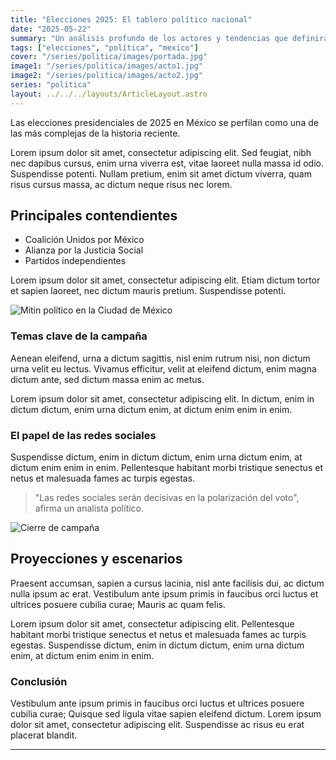 ```yaml
---
title: "Elecciones 2025: El tablero político nacional"
date: "2025-05-22"
summary: "Un análisis profundo de los actores y tendencias que definirán la elección presidencial."
tags: ["elecciones", "política", "mexico"]
cover: "/series/politica/images/portada.jpg"
image1: "/series/politica/images/acto1.jpg"
image2: "/series/politica/images/acto2.jpg"
series: "politica"
layout: ../../../layouts/ArticleLayout.astro
---
```

Las elecciones presidenciales de 2025 en México se perfilan como una de las más complejas de la historia reciente. 

Lorem ipsum dolor sit amet, consectetur adipiscing elit. Sed feugiat, nibh nec dapibus cursus, enim urna viverra est, vitae laoreet nulla massa id odio. Suspendisse potenti. Nullam pretium, enim sit amet dictum viverra, quam risus cursus massa, ac dictum neque risus nec lorem.

## Principales contendientes

- Coalición Unidos por México
- Alianza por la Justicia Social
- Partidos independientes

Lorem ipsum dolor sit amet, consectetur adipiscing elit. Etiam dictum tortor et sapien laoreet, nec dictum mauris pretium. Suspendisse potenti.

![Mitin político en la Ciudad de México](/series/politica/images/acto1.jpg)

### Temas clave de la campaña

Aenean eleifend, urna a dictum sagittis, nisl enim rutrum nisi, non dictum urna velit eu lectus. Vivamus efficitur, velit at eleifend dictum, enim magna dictum ante, sed dictum massa enim ac metus.

Lorem ipsum dolor sit amet, consectetur adipiscing elit. In dictum, enim in dictum dictum, enim urna dictum enim, at dictum enim enim in enim.

### El papel de las redes sociales

Suspendisse dictum, enim in dictum dictum, enim urna dictum enim, at dictum enim enim in enim. Pellentesque habitant morbi tristique senectus et netus et malesuada fames ac turpis egestas.

> "Las redes sociales serán decisivas en la polarización del voto", afirma un analista político.

![Cierre de campaña](/series/politica/images/acto2.jpg)

## Proyecciones y escenarios

Praesent accumsan, sapien a cursus lacinia, nisl ante facilisis dui, ac dictum nulla ipsum ac erat. Vestibulum ante ipsum primis in faucibus orci luctus et ultrices posuere cubilia curae; Mauris ac quam felis.

Lorem ipsum dolor sit amet, consectetur adipiscing elit. Pellentesque habitant morbi tristique senectus et netus et malesuada fames ac turpis egestas. Suspendisse dictum, enim in dictum dictum, enim urna dictum enim, at dictum enim enim in enim.

### Conclusión

Vestibulum ante ipsum primis in faucibus orci luctus et ultrices posuere cubilia curae; Quisque sed ligula vitae sapien eleifend dictum. Lorem ipsum dolor sit amet, consectetur adipiscing elit. Suspendisse ac risus eu erat placerat blandit.

---
